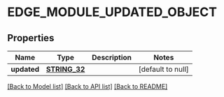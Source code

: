 # EDGE_MODULE_UPDATED_OBJECT

## Properties
Name | Type | Description | Notes
------------ | ------------- | ------------- | -------------
**updated** | [**STRING_32**](STRING_32.md) |  | [default to null]

[[Back to Model list]](../README.md#documentation-for-models) [[Back to API list]](../README.md#documentation-for-api-endpoints) [[Back to README]](../README.md)


